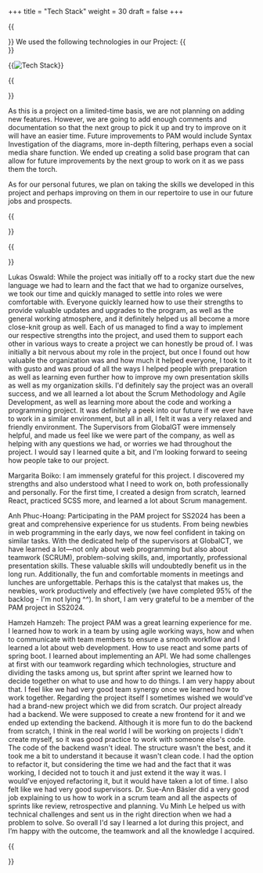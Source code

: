 +++
title = "Tech Stack"
weight = 30
draft = false 
+++


{{<section title="Tech Stack">}}
We used the following technologies in our Project:
{{</section>}}

{{<image src="techstack2.png" alt="Tech Stack">}}

{{<section title="Future">}}

As this is a project on a limited-time basis, we are not planning on adding new features. However, we are going to add enough comments and documentation so that the next group to pick it up and try to improve on it will have an easier time. Future improvements to PAM would include Syntax Investigation of the diagrams, more in-depth filtering, perhaps even a social media share function. We ended up creating a solid base program that can allow for future improvements by the next group to work on it as we pass them the torch.

As for our personal futures, we plan on taking the skills we developed in this project and perhaps improving on them in our repertoire to use in our future jobs and prospects.


{{</section>}}

{{<section title="Personal Reflections">}}

Lukas Oswald: While the project was initially off to a rocky start due the new language we had to learn and the fact that we had to organize ourselves, we took our time and quickly managed to settle into roles we were comfortable with. Everyone quickly learned how to use their strengths to provide valuable updates and upgrades to the program, as well as the general working atmosphere, and it definitely helped us all become a more close-knit group as well.
Each of us managed to find a way to implement our respective strengths into the project, and used them to support each other in various ways to create a project we can honestly be proud of. I was initially a bit nervous about my role in the project, but once I found out how valuable the organization was and how much it helped everyone, I took to it with gusto and was proud of all the ways I helped people with preparation as well as learning even further how to improve my own presentation skills as well as my organization skills.
I'd definitely say the project was an overall success, and we all learned a lot about the Scrum Methodology and Agile Development, as well as learning more about the code and working a programming project. It was definitely a peek into our future if we ever have to work in a similar environment, but all in all, I felt it was a very relaxed and friendly environment. The Supervisors from GlobalGT were immensely helpful, and made us feel like we were part of the company, as well as helping with any questions we had, or worries we had throughout the project.
I would say I learned quite a bit, and I'm looking forward to seeing how people take to our project.

Margarita Boiko: I am immensely grateful for this project. I discovered my strengths and also understood what I need to work on, both professionally and personally. For the first time, I created a design from scratch, learned React, practiced SCSS more, and learned a lot about Scrum management.

Anh Phuc-Hoang: Participating in the PAM project for SS2024 has been a great and comprehensive experience for us students. From being newbies in web programming in the early days, we now feel confident in taking on similar tasks. With the dedicated help of the supervisors at GlobalCT, we have learned a lot—not only about web programming but also about teamwork (SCRUM), problem-solving skills, and, importantly, professional presentation skills. These valuable skills will undoubtedly benefit us in the long run.
Additionally, the fun and comfortable moments in meetings and lunches are unforgettable. Perhaps this is the catalyst that makes us, the newbies, work productively and effectively (we have completed 95% of the backlog - I'm not lying ^^).
In short, I am very grateful to be a member of the PAM project in SS2024.

Hamzeh Hamzeh: The project PAM was a great learning experience for me. I learned how to work in a team by using agile working ways, how and when to communicate with team members to ensure a smooth workflow and I learned a lot about web development. How to use react and some parts of spring boot. I learned about implementing an API.
We had some challenges at first with our teamwork regarding which technologies, structure and dividing the tasks among us, but sprint after sprint we learned how to decide together on what to use and how to do things. I am very happy about that. I feel like we had very good team synergy once we learned how to work together.
Regarding the project itself I sometimes wished we would’ve had a brand-new project which we did from scratch. Our project already had a backend. We were supposed to create a new frontend for it and we ended up extending the backend. Although it is more fun to do the backend from scratch, I think in the real world I will be working on projects I didn't create myself, so it was good practice to work with someone else's code. The code of the backend wasn't ideal. The structure wasn't the best, and it took me a bit to understand it because it wasn't clean code. I had the option to refactor it, but considering the time we had and the fact that it was working, I decided not to touch it and just extend it the way it was. I would’ve enjoyed refactoring it, but it would have taken a lot of time.
I also felt like we had very good supervisors. Dr. Sue-Ann Bäsler did a very good job explaining to us how to work in a scrum team and all the aspects of sprints like review, retrospective and planning. Vu Minh Le helped us with technical challenges and sent us in the right direction when we had a problem to solve.
So overall I'd say I learned a lot during this project, and I’m happy with the outcome, the teamwork and all the knowledge I acquired.

{{</section>}}

